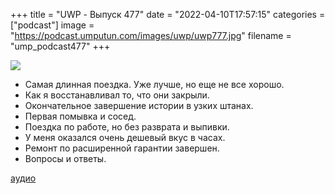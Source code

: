 +++
title = "UWP - Выпуск 477"
date = "2022-04-10T17:57:15"
categories = ["podcast"]
image = "https://podcast.umputun.com/images/uwp/uwp777.jpg"
filename = "ump_podcast477"
+++

![](https://podcast.umputun.com/images/uwp/uwp477.jpg)

- Самая длинная поездка. Уже лучше, но еще не все хорошо.
- Как я восстанавливал то, что они закрыли.
- Окончательное завершение истории в узких штанах.
- Первая помывка и сосед.
- Поездка по работе, но без разврата и выпивки.
- У меня оказался очень дешевый вкус в часах.
- Ремонт по расширенной гарантии завершен.
- Вопросы и ответы.

[аудио](https://podcast.umputun.com/media/ump_podcast477.mp3)
<audio src="https://podcast.umputun.com/media/ump_podcast477.mp3" preload="none"></audio>

